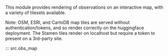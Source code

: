 This module provides rendering of observations on an interactive map, with a variety of tilesets available. 

Note: OSM, ESRI, and CartoDB map tiles are served without authentication/tokens,
and so render correctly on the huggingface deployment. The Stamen tiles render
on localhost but require a token to present on a 3rd-party site.

::: src.obs_map